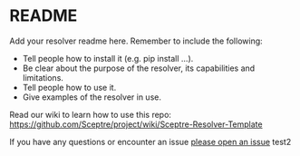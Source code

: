# README

Add your resolver readme here. Remember to include the following:

- Tell people how to install it (e.g. pip install ...).
- Be clear about the purpose of the resolver, its capabilities and limitations.
- Tell people how to use it.
- Give examples of the resolver in use.

Read our wiki to learn how to use this repo:
https://github.com/Sceptre/project/wiki/Sceptre-Resolver-Template

If you have any questions or encounter an issue
[please open an issue](https://github.com/Sceptre/project/issues/new)
test2

